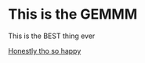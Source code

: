 # This is the GEMMM

This is the BEST thing ever

[Honestly tho so happy](https://wiki.cachyos.org/how_to_install/install-cachyos-secure-boot/)